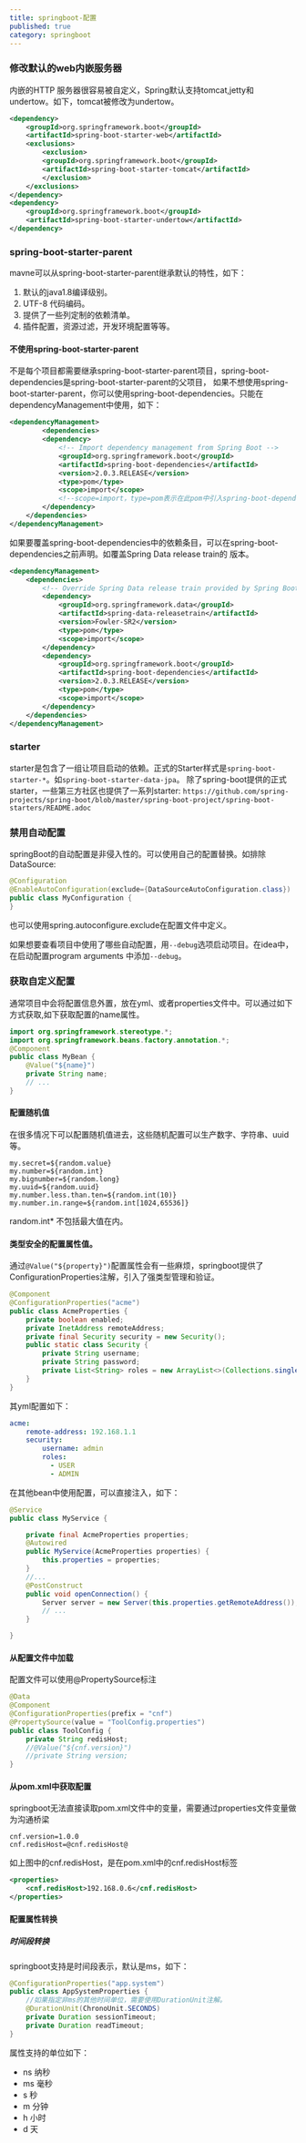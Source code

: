 ```yaml
---
title: springboot-配置
published: true
category: springboot
---
```


### 修改默认的web内嵌服务器
内嵌的HTTP 服务器很容易被自定义，Spring默认支持tomcat,jetty和undertow。如下，tomcat被修改为undertow。
```xml
<dependency>
    <groupId>org.springframework.boot</groupId>
    <artifactId>spring-boot-starter-web</artifactId>
    <exclusions>
        <exclusion>
        <groupId>org.springframework.boot</groupId>
        <artifactId>spring-boot-starter-tomcat</artifactId>
        </exclusion>
    </exclusions>
</dependency>
<dependency>
    <groupId>org.springframework.boot</groupId>
    <artifactId>spring-boot-starter-undertow</artifactId>
</dependency>
```
### spring-boot-starter-parent
mavne可以从spring-boot-starter-parent继承默认的特性，如下：
1. 默认的java1.8编译级别。
2. UTF-8 代码编码。
3. 提供了一些列定制的依赖清单。
4. 插件配置，资源过滤，开发环境配置等等。

#### 不使用spring-boot-starter-parent
不是每个项目都需要继承spring-boot-starter-parent项目，spring-boot-dependencies是spring-boot-starter-parent的父项目，
如果不想使用spring-boot-starter-parent，你可以使用spring-boot-dependencies。只能在dependencyManagement中使用，如下：
```xml
<dependencyManagement>
		<dependencies>
		<dependency>
			<!-- Import dependency management from Spring Boot -->
			<groupId>org.springframework.boot</groupId>
			<artifactId>spring-boot-dependencies</artifactId>
			<version>2.0.3.RELEASE</version>
			<type>pom</type>
			<scope>import</scope>
			<!--scope=import，type=pom表示在此pom中引入spring-boot-dependencies的pom的所有内容-->
		</dependency>
	</dependencies>
</dependencyManagement>
```
如果要覆盖spring-boot-dependencies中的依赖条目，可以在spring-boot-dependencies之前声明。如覆盖Spring Data release train的
版本。
```xml
<dependencyManagement>
	<dependencies>
		<!-- Override Spring Data release train provided by Spring Boot -->
		<dependency>
			<groupId>org.springframework.data</groupId>
			<artifactId>spring-data-releasetrain</artifactId>
			<version>Fowler-SR2</version>
			<type>pom</type>
			<scope>import</scope>
		</dependency>
		<dependency>
			<groupId>org.springframework.boot</groupId>
			<artifactId>spring-boot-dependencies</artifactId>
			<version>2.0.3.RELEASE</version>
			<type>pom</type>
			<scope>import</scope>
		</dependency>
	</dependencies>
</dependencyManagement>
```

### starter
starter是包含了一组让项目启动的依赖。正式的Starter样式是`spring-boot-starter-*`。如`spring-boot-starter-data-jpa`。
除了spring-boot提供的正式starter，一些第三方社区也提供了一系列starter:
`https://github.com/spring-projects/spring-boot/blob/master/spring-boot-project/spring-boot-starters/README.adoc`

### 禁用自动配置
springBoot的自动配置是非侵入性的。可以使用自己的配置替换。如排除DataSource:
```java
@Configuration
@EnableAutoConfiguration(exclude={DataSourceAutoConfiguration.class})
public class MyConfiguration {
}
```
也可以使用spring.autoconfigure.exclude在配置文件中定义。

如果想要查看项目中使用了哪些自动配置，用`--debug`选项启动项目。在idea中，在启动配置program arguments 中添加`--debug`。

### 获取自定义配置
通常项目中会将配置信息外置，放在yml、或者properties文件中。可以通过如下方式获取,如下获取配置的name属性。
```java
import org.springframework.stereotype.*;
import org.springframework.beans.factory.annotation.*;
@Component
public class MyBean {
    @Value("${name}")
    private String name;
    // ...
}
```

#### 配置随机值
在很多情况下可以配置随机值进去，这些随机配置可以生产数字、字符串、uuid等。
```
my.secret=${random.value}
my.number=${random.int}
my.bignumber=${random.long}
my.uuid=${random.uuid}
my.number.less.than.ten=${random.int(10)}
my.number.in.range=${random.int[1024,65536]}
```
random.int* 不包括最大值在内。

#### 类型安全的配置属性值。
通过`@Value("${property}")`配置属性会有一些麻烦，springboot提供了ConfigurationProperties注解，引入了强类型管理和验证。
```java
@Component
@ConfigurationProperties("acme")
public class AcmeProperties {
	private boolean enabled;
	private InetAddress remoteAddress;
	private final Security security = new Security();
	public static class Security {
		private String username;
		private String password;
		private List<String> roles = new ArrayList<>(Collections.singleton("USER"));
	}
}
```
其yml配置如下：
```yaml
acme:
	remote-address: 192.168.1.1
	security:
		username: admin
		roles:
		  - USER
		  - ADMIN
```
在其他bean中使用配置，可以直接注入，如下：
```java
@Service
public class MyService {

	private final AcmeProperties properties;
	@Autowired
	public MyService(AcmeProperties properties) {
	    this.properties = properties;
	}
 	//...
	@PostConstruct
	public void openConnection() {
		Server server = new Server(this.properties.getRemoteAddress());
		// ...
	}

}
```

#### 从配置文件中加载
配置文件可以使用@PropertySource标注
```java
@Data
@Component
@ConfigurationProperties(prefix = "cnf")
@PropertySource(value = "ToolConfig.properties")
public class ToolConfig {
    private String redisHost;
    //@Value("${cnf.version}")
    //private String version;
}
```

#### 从pom.xml中获取配置
springboot无法直接读取pom.xml文件中的变量，需要通过properties文件变量做为沟通桥梁
```properties
cnf.version=1.0.0
cnf.redisHost=@cnf.redisHost@
```
如上图中的cnf.redisHost，是在pom.xml中的cnf.redisHost标签
```xml
<properties>
    <cnf.redisHost>192.168.0.6</cnf.redisHost>
</properties>
```


#### 配置属性转换
##### 时间段转换
springboot支持是时间段表示，默认是ms，如下：
```java
@ConfigurationProperties("app.system")
public class AppSystemProperties {
    //如果指定非ms的其他时间单位，需要使用DurationUnit注解。
	@DurationUnit(ChronoUnit.SECONDS)
	private Duration sessionTimeout;
	private Duration readTimeout;
}
```
属性支持的单位如下：
* ns 纳秒
* ms 毫秒
* s 秒
* m 分钟
* h 小时
* d 天

